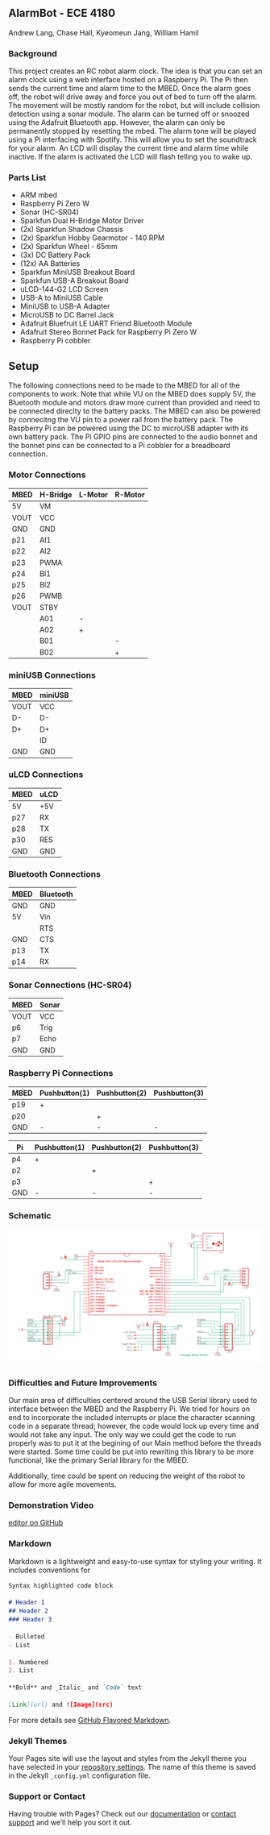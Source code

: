 ## AlarmBot - ECE 4180

Andrew Lang, Chase Hall, Kyeomeun Jang, William Hamil

### Background
This project creates an RC robot alarm clock. The idea is that you can set an alarm clock using a web interface hosted on a Raspberry Pi.  The Pi then sends the current time and alarm time to the MBED. Once the alarm goes off, the robot will drive away and force you out of bed to turn off the alarm. The movement will be mostly random for the robot, but will include collision detection using a sonar module. The alarm can be turned off or snoozed using the Adafruit Bluetooth app. However, the alarm can only be permanently stopped by resetting the mbed. The alarm tone will be played using a Pi interfacing with Spotify. This will allow you to set the soundtrack for your alarm. An LCD will display the current time and alarm time while inactive. If the alarm is activated the LCD will flash telling you to wake up. 

### Parts List
- ARM mbed
- Raspberry Pi Zero W
- Sonar (HC-SR04)
- Sparkfun Dual H-Bridge Motor Driver
- (2x) Sparkfun Shadow Chassis
- (2x) Sparkfun Hobby Gearmotor - 140 RPM
- (2x) Sparkfun Wheel - 65mm
- (3x) DC Battery Pack
- (12x) AA Batteries
- Sparkfun MiniUSB Breakout Board
- Sparkfun USB-A Breakout Board
- uLCD-144-G2 LCD Screen
- USB-A to MiniUSB Cable
- MiniUSB to USB-A Adapter
- MicroUSB to DC Barrel Jack
- Adafruit Bluefruit LE UART Friend Bluetooth Module
- Adafruit Stereo Bonnet Pack for Raspberry Pi Zero W
- Raspberry Pi cobbler

## Setup
The following connections need to be made to the MBED for all of the components to work.  Note that while VU on the MBED does supply 5V, the Bluetooth module and motors draw more current than provided and need to be connected direclty to the battery packs.  The MBED can also be powered by connecitng the VU pin to a power rail from the battery pack.
The Raspberry Pi can be powered using the DC to microUSB adapter with its own battery pack.  The Pi GPIO pins are connected to the audio bonnet and the bonnet pins can be connected to a Pi cobbler for a breadboard connection.

### Motor Connections

| MBED | H-Bridge | L-Motor | R-Motor |
| ---- | -------- | ------- | ------- |
| 5V   | VM       |         |         |
| VOUT | VCC      |         |         |
| GND  | GND      |         |         |
| p21  | AI1      |         |         |
| p22  | AI2      |         |         |
| p23  | PWMA     |         |         |
| p24  | BI1      |         |         |
| p25  | BI2      |         |         |
| p26  | PWMB     |         |         |
| VOUT | STBY     |         |         |
|      | A01      | -       |         |
|      | A02      | +       |         |
|      | B01      |         | -       |
|      | B02      |         | +       |

### miniUSB Connections

| MBED | miniUSB |
| ---- | ------- |
| VOUT | VCC     |
| D-   | D-      |
| D+   | D+      |
|      | ID      |
| GND  | GND     |

### uLCD Connections

| MBED | uLCD |
| ---- | ---- |
| 5V   | +5V  |
| p27  | RX   |
| p28  | TX   |
| p30  | RES  |
| GND  | GND  |

### Bluetooth Connections

| MBED | Bluetooth |
| ---- | --------- |
| GND  | GND       |
| 5V   | Vin       |
|      | RTS       |
| GND  | CTS       |
| p13  | TX        |
| p14  | RX        |

### Sonar Connections (HC-SR04)

| MBED | Sonar |
| ---- | ----- |
| VOUT | VCC   |
| p6   | Trig  |
| p7   | Echo  |
| GND  | GND   |

### Raspberry Pi Connections

| MBED | Pushbutton(1)| Pushbutton(2)| Pushbutton(3)|
| ---- | ------------ | ------------ | ------------ |
| p19  |      +       |              |              | 
| p20  |              |       +      |              | 
| GND  |      -       |       -      |       -      | 

|  Pi  | Pushbutton(1)| Pushbutton(2)| Pushbutton(3)|
| ---- | ------------ | ------------ | ------------ |
| p4   |      +       |              |              | 
| p2   |              |       +      |              | 
| p3   |              |              |       +      | 
| GND  |      -       |       -      |       -      | 
### Schematic
![Robot Schematic](/Schematic.png)

### Difficulties and Future Improvements

Our main area of difficulties centered around the USB Serial library used to interface between the MBED and the Raspberry Pi.  We tried for hours on end to incorporate the included interrupts or place the character scanning code in a separate thread; however, the code would lock up every time and would not take any input.  The only way we could get the code to run properly was to put it at the begining of our Main method before the threads were started.  Some time could be put into rewriting this library to be more functional, like the primary Serial library for the MBED.  

Additionally, time could be spent on reducing the weight of the robot to allow for more agile movements.

### Demonstration Video

[editor on GitHub](https://github.com/alang33/4180_robot/edit/gh-pages/index.md)

### Markdown

Markdown is a lightweight and easy-to-use syntax for styling your writing. It includes conventions for

```markdown
Syntax highlighted code block

# Header 1
## Header 2
### Header 3

- Bulleted
- List

1. Numbered
2. List

**Bold** and _Italic_ and `Code` text

[Link](url) and ![Image](src)
```

For more details see [GitHub Flavored Markdown](https://guides.github.com/features/mastering-markdown/).

### Jekyll Themes

Your Pages site will use the layout and styles from the Jekyll theme you have selected in your [repository settings](https://github.com/alang33/4180_robot/settings). The name of this theme is saved in the Jekyll `_config.yml` configuration file.

### Support or Contact

Having trouble with Pages? Check out our [documentation](https://docs.github.com/categories/github-pages-basics/) or [contact support](https://github.com/contact) and we’ll help you sort it out.
